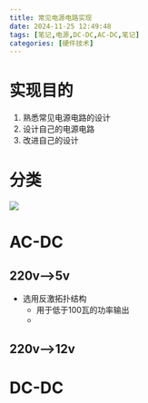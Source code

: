 ```yaml
---
title: 常见电源电路实现
date: 2024-11-25 12:49:48
tags: [笔记,电源,DC-DC,AC-DC,笔记]
categories: [硬件技术]
---
```


# 实现目的

1. 熟悉常见电源电路的设计
2. 设计自己的电源电路
3. 改进自己的设计

# 分类



![](../images/hardware/power/1.png)

# AC-DC



## 220v-->5v



* 选用反激拓扑结构
    * 用于低于100瓦的功率输出
    * 



## 220v-->12v



# DC-DC

# 

## 



